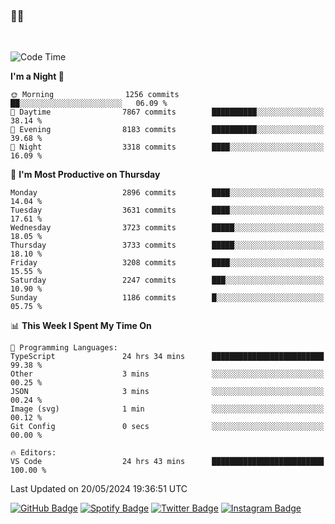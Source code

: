 ### 🤙🍺

<!-- <a href="https://github-readme-stats.vercel.app/api?username=hzak2xx&count_private=true&show_icons=true&theme=dracula">
  <img align="center" src="https://github-readme-stats.vercel.app/api?username=hzak2xx&count_private=true&show_icons=true&theme=dracula" />
</a>
</br> -->
</br>

<!--START_SECTION:waka-->
![Code Time](http://img.shields.io/badge/Code%20Time-3%2C329%20hrs%2030%20mins-blue)

**I'm a Night 🦉** 

```text
🌞 Morning                1256 commits        ██░░░░░░░░░░░░░░░░░░░░░░░   06.09 % 
🌆 Daytime                7867 commits        ██████████░░░░░░░░░░░░░░░   38.14 % 
🌃 Evening                8183 commits        ██████████░░░░░░░░░░░░░░░   39.68 % 
🌙 Night                  3318 commits        ████░░░░░░░░░░░░░░░░░░░░░   16.09 % 
```
📅 **I'm Most Productive on Thursday** 

```text
Monday                   2896 commits        ████░░░░░░░░░░░░░░░░░░░░░   14.04 % 
Tuesday                  3631 commits        ████░░░░░░░░░░░░░░░░░░░░░   17.61 % 
Wednesday                3723 commits        █████░░░░░░░░░░░░░░░░░░░░   18.05 % 
Thursday                 3733 commits        █████░░░░░░░░░░░░░░░░░░░░   18.10 % 
Friday                   3208 commits        ████░░░░░░░░░░░░░░░░░░░░░   15.55 % 
Saturday                 2247 commits        ███░░░░░░░░░░░░░░░░░░░░░░   10.90 % 
Sunday                   1186 commits        █░░░░░░░░░░░░░░░░░░░░░░░░   05.75 % 
```


📊 **This Week I Spent My Time On** 

```text
💬 Programming Languages: 
TypeScript               24 hrs 34 mins      █████████████████████████   99.38 % 
Other                    3 mins              ░░░░░░░░░░░░░░░░░░░░░░░░░   00.25 % 
JSON                     3 mins              ░░░░░░░░░░░░░░░░░░░░░░░░░   00.24 % 
Image (svg)              1 min               ░░░░░░░░░░░░░░░░░░░░░░░░░   00.12 % 
Git Config               0 secs              ░░░░░░░░░░░░░░░░░░░░░░░░░   00.00 % 

🔥 Editors: 
VS Code                  24 hrs 43 mins      █████████████████████████   100.00 % 
```


 Last Updated on 20/05/2024 19:36:51 UTC
<!--END_SECTION:waka-->

[![GitHub Badge](https://img.shields.io/badge/GitHub-100000?style=for-the-badge&logo=github&logoColor=white)](https://github.com/hzak2xx)
[![Spotify Badge](https://img.shields.io/badge/Spotify-1ED760?&style=for-the-badge&logo=spotify&logoColor=white)](https://open.spotify.com/user/uf90s6sbbh75a1mt44clkhkvf)
[![Twitter Badge](https://img.shields.io/badge/Twitter-1DA1F2?style=for-the-badge&logo=twitter&logoColor=white)](https://twitter.com/hzak2xx)
[![Instagram Badge](https://img.shields.io/badge/Instagram-E4405F?style=for-the-badge&logo=instagram&logoColor=white)](https://www.instagram.com/hzak2xx/)
